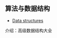 ## 算法与数据结构

* [Data structures](http://isa.unomaha.edu/wp-content/uploads/2012/08/Advanced-Data-structures.pdf)

介绍：高级数据结构大全
